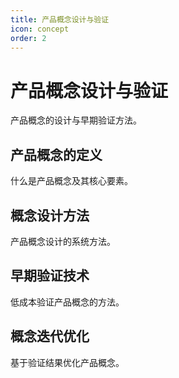 ```yaml
---
title: 产品概念设计与验证
icon: concept
order: 2
---
```


# 产品概念设计与验证

产品概念的设计与早期验证方法。

## 产品概念的定义

什么是产品概念及其核心要素。

## 概念设计方法

产品概念设计的系统方法。

## 早期验证技术

低成本验证产品概念的方法。

## 概念迭代优化

基于验证结果优化产品概念。


